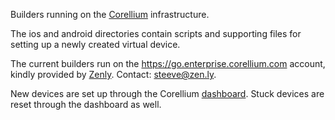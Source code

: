 Builders running on the [Corellium](https://corellium.com/)
infrastructure.

The ios and android directories contain scripts and supporting files
for setting up a newly created virtual device.

The current builders run on the https://go.enterprise.corellium.com account,
kindly provided by [Zenly](https://zen.ly/). Contact: steeve@zen.ly.

New devices are set up through the Corellium
[dashboard](https://go.corellium.com). Stuck devices are reset through
the dashboard as well.
